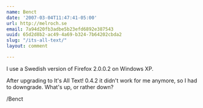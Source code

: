 ```yaml
---
name: Benct
date: '2007-03-04T11:47:41-05:00'
url: http://melroch.se
email: 7a94d20fb3adbe5b23efd6892e387543
uuid: 65d2d8b2-ac49-4a69-b324-7b64202cbda2
slug: "/its-all-text/"
layout: comment

---
```


I use a Swedish version of Firefox 2.0.0.2 on Windows XP.

After upgrading to It's All Text! 0.4.2 it didn't work for me anymore, so I had to downgrade.  What's up, or rather down?

/Benct
